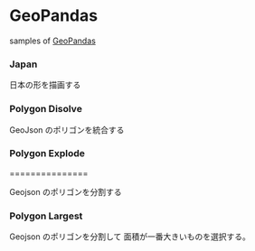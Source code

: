 GeoPandas
===============

samples of [GeoPandas](https://geopandas.org/en/stable/about.html)

### Japan

日本の形を描画する

### Polygon Disolve

GeoJson のポリゴンを統合する

### Polygon Explode
===============

Geojson のポリゴンを分割する

### Polygon Largest

Geojson のポリゴンを分割して
面積が一番大きいものを選択する。

